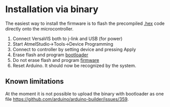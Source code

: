 # Installation via binary
The easiest way to install the firmware is to flash the precompiled [.hex](https://github.com/rikba/versavis/tree/feature/gnss_sync/firmware/build) code directly onto the microcontroller.

1. Connect VersaVIS both to j-link and USB (for power)
2. Start AtmelStudio->Tools->Device Programming
3. Connect to controller by setting device and pressing Apply
4. Erase flash and program [bootloader](https://github.com/rikba/versavis/blob/feature/gnss_sync/firmware/build/samd21_sam_ba_versavis.hex)
5. Do not erase flash and program [firmware](https://github.com/rikba/versavis/blob/feature/gnss_sync/firmware/build/versavis_rtc.ino.hex)
6. Reset Arduino. It should now be recognized by the system.

## Known limitations
At the moment it is not possible to upload the binary with bootloader as one file https://github.com/arduino/arduino-builder/issues/359.
